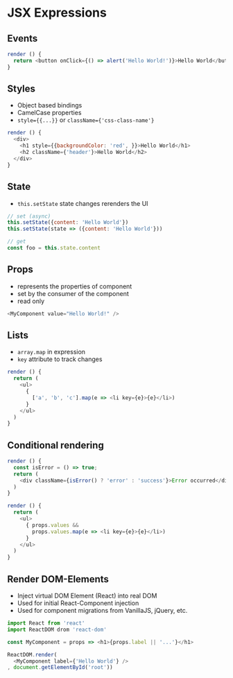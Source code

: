 # JSX Expressions

## Events

```javascript
render () {
  return <button onClick={() => alert('Hello World!')}>Hello World</button>
}
```

## Styles

* Object based bindings
* CamelCase properties
* `style={{...}}` or `className={'css-class-name'}`

```javascript
render () {
  <div>
    <h1 style={{backgroundColor: 'red', }}>Hello World</h1>
    <h2 className={'header'}>Hello World</h2>
  </div>
}
```

## State

* `this.setState` state changes rerenders the UI

```javascript
// set (async)
this.setState({content: 'Hello World'})
this.setState(state => ({content: 'Hello World'}))

// get
const foo = this.state.content
```

## Props

* represents the properties of component
* set by the consumer of the component
* read only

```javascript
<MyComponent value="Hello World!" />
```

## Lists

* `array.map` in expression
* `key` attribute to track changes

```javascript
render () {
  return (
    <ul>
      {
        ['a', 'b', 'c'].map(e => <li key={e}>{e}</li>)
      }
    </ul>
  )
}
```

## Conditional rendering

```javascript
render () {
  const isError = () => true;
  return (
    <div className={isError() ? 'error' : 'success'}>Error occurred</div>
  )
}
```

```javascript
render () {
  return (
    <ul>
      { props.values &&
        props.values.map(e => <li key={e}>{e}</li>)
      }
    </ul>
  )
}
```

## Render DOM-Elements

* Inject virtual DOM Element (React) into real DOM
* Used for initial React-Component injection
* Used for component migrations from VanillaJS, jQuery, etc.

```javascript
import React from 'react'
import ReactDOM drom 'react-dom'

const MyComponent = props => <h1>{props.label || '...'}</h1>

ReactDOM.render(
  <MyComponent label={'Hello World'} />
, document.getElementById('root'))
```
